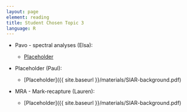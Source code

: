 ```yaml
---
layout: page
element: reading
title: Student Chosen Topic 3
language: R
---
```


* Pavo - spectral analyses (Elsa):

  * [Placeholder](https://rmarkdown.rstudio.com/lesson-1.html)

* Placeholder (Paul):

  * [Placeholder]({{ site.baseurl }}/materials/SIAR-background.pdf)

* MRA - Mark-recapture (Lauren):

    * [Placeholder]({{ site.baseurl }}/materials/SIAR-background.pdf)
